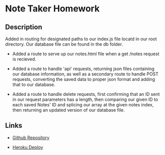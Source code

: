 # Note Taker Homework

## Description

Added in routing for designated paths to our index.js file locatd in our root directory.
Our database file can be found in the db folder.

- Added a route to serve up our notes.html file when a get /notes request is recieved.

- Added a route to handle 'api' requests, returning json files containing our database information, as well as a secondary route to handle POST requests, converting the saved data to proper json format and adding that to our database.

- Added a route to handle delete requests, first confirming that an ID sent in our request parameters has a length, then comparing our given ID to each saved Notes' ID and splicing our array at the given notes index, then returning an updated version of our database file.

## Links

- [Github Repository](https://github.com/Atlas238/note-taker-)

- [Heroku Deploy](https://)